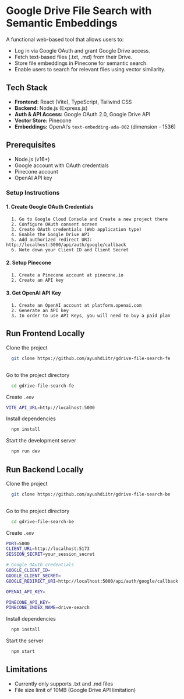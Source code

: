 
# Google Drive File Search with Semantic Embeddings


A functional web-based tool that allows users to:

- Log in via Google OAuth and grant Google Drive access.
- Fetch text-based files (.txt, .md) from their Drive.
- Store file embeddings in Pinecone for semantic search.
- Enable users to search for relevant files using vector similarity.




## Tech Stack

- **Frontend:** React (Vite), TypeScript, Tailwind CSS
- **Backend:** Node.js (Express.js)
- **Auth & API Access:** Google OAuth 2.0, Google Drive API
- **Vector Store:** Pinecone
- **Embeddings:** OpenAI’s `text-embedding-ada-002` (dimension - 1536)




## Prerequisites

- Node.js (v16+)
- Google account with OAuth credentials
- Pinecone account
- OpenAI API key


### Setup Instructions

#### 1. Create Google OAuth Credentials

      1. Go to Google Cloud Console and Create a new project there
      2. Configure OAuth consent screen
      3. Create OAuth credentials (Web application type)
      4. Enable the Google Drive API
      5. Add authorized redirect URI: http://localhost:5000/api/auth/google/callback
      6. Note down your Client ID and Client Secret

#### 2. Setup Pinecone

      1. Create a Pinecone account at pinecone.io
      2. Create an API key

#### 3. Get OpenAI API Key

      1. Create an OpenAI account at platform.openai.com
      2. Generate an API key
      3. In order to use API Keys, you will need to buy a paid plan

## Run Frontend Locally

Clone the project

```bash
  git clone https://github.com/ayushdiitr/gdrive-file-search-fe
  
```

Go to the project directory

```bash
  cd gdrive-file-search-fe
```
Create `.env`

```bash
VITE_API_URL=http://localhost:5000
```

Install dependencies

```bash
  npm install
```

Start the development server

```bash
  npm run dev
```


## Run Backend Locally

Clone the project

```bash
  git clone https://github.com/ayushdiitr/gdrive-file-search-be
  
```

Go to the project directory

```bash
  cd gdrive-file-search-be
```
Create `.env`

```bash
PORT=5000
CLIENT_URL=http://localhost:5173
SESSION_SECRET=your_session_secret

# Google OAuth credentials
GOOGLE_CLIENT_ID=
GOOGLE_CLIENT_SECRET=
GOOGLE_REDIRECT_URI=http://localhost:5000/api/auth/google/callback

OPENAI_API_KEY=

PINECONE_API_KEY=
PINECONE_INDEX_NAME=drive-search

```

Install dependencies

```bash
  npm install
```

Start the  server

```bash
  npm start
```


## Limitations

- Currently only supports .txt and .md files
- File size limit of 10MB (Google Drive API limitation)

